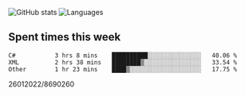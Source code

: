 ![GitHub stats](https://github-readme-stats.vercel.app/api?username=emipa606&theme=github_dark&show_icons=true) 
![Languages](https://github-readme-stats.vercel.app/api/top-langs/?username=emipa606&theme=github_dark&layout=compact)

## Spent times this week
<!--START_SECTION:waka-->

```text
C#           3 hrs 8 mins    ██████████░░░░░░░░░░░░░░░   40.06 %
XML          2 hrs 38 mins   ████████▒░░░░░░░░░░░░░░░░   33.54 %
Other        1 hr 23 mins    ████▒░░░░░░░░░░░░░░░░░░░░   17.75 %
```

<!--END_SECTION:waka-->


26012022/8690260
